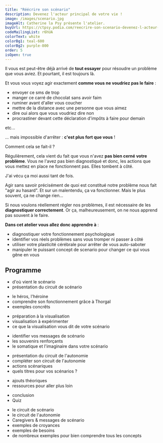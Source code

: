 ```yaml
---
title: "Réécrire son scénario"
description: Devenez l'acteur principal de votre vie !
image: /images/scenario.jpg
imageAlt: Catherine la Psy présente l'atelier.
buyUrl: https://ctpsy.podia.com/reecrire-son-scenario-devenez-l-acteur-principal-de-votre-vie
codeMailingList: r6hUA
colorText: white
colorBg1: teal-600
colorBg2: purple-800
order: 5
isOpen: true
---
```


Il vous est peut-être déjà arrivé de **tout essayer** pour résoudre un problème que vous aviez. Et pourtant, il est toujours là.

Et vous vous voyez agir exactement **comme vous ne voudriez pas le faire** :

- envoyer ce sms de trop
- manger ce carré de chocolat sans avoir faim
- ruminer avant d'aller vous coucher
- mettre de la distance avec une personne que vous aimez
- dire oui alors que vous voudriez dire non
- procrastiner devant cette déclaration d'impôts à faire pour demain

etc...

... mais impossible d'arrêter : **c'est plus fort que vous** !

Comment cela se fait-il ?

Régulièrement, cela vient du fait que vous n'avez **pas bien cerné votre problème**.
Vous ne l'avez pas bien diagnostiqué et donc, les actions que vous mettez en place ne fonctionnent pas.
Elles tombent à côté.

<display-text>
J'ai vécu ça moi aussi tant de fois.
</display-text>

Agir sans savoir précisément de quoi est constitué notre problème nous fait "agir au hasard". Et sur un malentendu, ça va fonctionner.
Mais le plus souvent, ça ne change rien...

Si nous voulons réellement régler nos problèmes, il est nécessaire de les **diagnostiquer correctement**.
Or ça, malheureusement, on ne nous apprend pas souvent à le faire.

<display-text display='frame'>

**Dans cet atelier vous allez donc apprendre à** :

- diagnostiquer votre fonctionnement psychologique
- identifier vos réels problèmes sans vous tromper ni passer à côté
- utiliser votre plasticité cérébrale pour arrêter de vous auto-saboter
- manipuler le puissant concept de scenario pour changer ce qui vous gêne en vous

</display-text>

<buy-btn url="https://ctpsy.podia.com/reecrire-son-scenario-devenez-l-acteur-principal-de-votre-vie"></buy-btn>

## Programme

<expandable title="Module 1 : un peu de théorie pour débuter ">

- d'où vient le scénario
- présentation du circuit de scénario

</expandable>

<expandable title="Module 2 : Qui êtes-vous ? ">

- le héros, l'héroine
- comprendre son fonctionnement grâce à Thorgal
- exemples concrêts

</expandable>

<expandable title="Module 3 : visualisation">

- préparation à la visualisation
- visualisation à expérimenter
- ce que la visualisation vous dit de votre scénario

</expandable>

<expandable title="Module 4 : caregivers et souvenirs renforçants de scénario">

- identifier vos messages de scénario
- les souvenirs renforçants
- le somatique et l'imaginaire dans votre scénario

</expandable>

<expandable title="Module 5 : le circuit de l'autonomie">

- présentation du circuit de l'autonomie
- compléter son circuit de l'autonomie
- actions scénariques
- quels titres pour vos scénarios ?

</expandable>

<expandable title="Module 6 : pour aller plus loin">

- ajouts théoriques
- ressources pour aller plus loin

</expandable>

<expandable title="Module 7 : conclusion">

- conclusion
- Quiz

</expandable>

<expandable title="Documents supports">

- le circuit de scénario
- le circuit de l'autonomie
- Caregivers & messages de scénario
- exemples de croyances
- exemples de besoins
- de nombreux exemples pour bien comprendre tous les concepts

</expandable>

<pictos-atelier></pictos-atelier>

<presentation></presentation>
